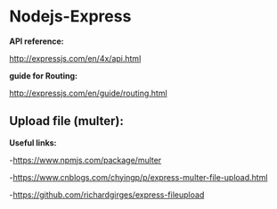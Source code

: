 # Nodejs-Express

**API reference:**

http://expressjs.com/en/4x/api.html

**guide for Routing:**

http://expressjs.com/en/guide/routing.html

## Upload file (multer):

**Useful links:**

-https://www.npmjs.com/package/multer

-https://www.cnblogs.com/chyingp/p/express-multer-file-upload.html

-https://github.com/richardgirges/express-fileupload
